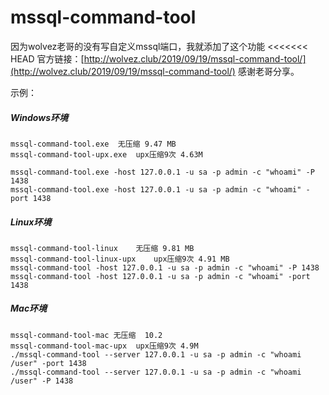 # mssql-command-tool

因为wolvez老哥的没有写自定义mssql端口，我就添加了这个功能
<<<<<<< HEAD
官方链接：[http://wolvez.club/2019/09/19/mssql-command-tool/](http://wolvez.club/2019/09/19/mssql-command-tool/)
感谢老哥分享。

示例：
##### Windows环境

```
mssql-command-tool.exe	无压缩	9.47 MB
mssql-command-tool-upx.exe	upx压缩9次	4.63M

mssql-command-tool.exe -host 127.0.0.1 -u sa -p admin -c "whoami" -P 1438
mssql-command-tool.exe -host 127.0.0.1 -u sa -p admin -c "whoami" -port 1438
```

##### Linux环境

```
mssql-command-tool-linux	无压缩	9.81 MB
mssql-command-tool-linux-upx	upx压缩9次	4.91 MB
mssql-command-tool -host 127.0.0.1 -u sa -p admin -c "whoami" -P 1438
mssql-command-tool -host 127.0.0.1 -u sa -p admin -c "whoami" -port 1438	
```

##### Mac环境

```
mssql-command-tool-mac 无压缩	10.2
mssql-command-tool-mac-upx	upx压缩9次	4.9M
./mssql-command-tool --server 127.0.0.1 -u sa -p admin -c "whoami /user" -port 1438
./mssql-command-tool --server 127.0.0.1 -u sa -p admin -c "whoami /user" -P 1438	
```
